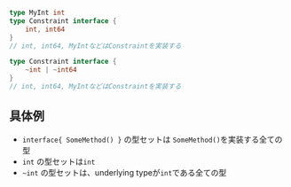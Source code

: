 
```go
type MyInt int
type Constraint interface {
    int, int64
}
// int, int64, MyIntなどはConstraintを実装する
```

```go
type Constraint interface {
    ~int | ~int64
}
// int, int64, MyIntなどはConstraintを実装する
```

## 具体例

- `interface{ SomeMethod() }` の型セットは `SomeMethod()`を実装する全ての型
- `int` の型セットは`int`
- `~int` の型セットは、underlying typeが`int`である全ての型 